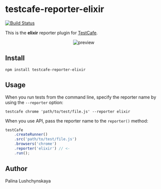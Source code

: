 # testcafe-reporter-elixir
[![Build Status](https://travis-ci.org/ZeleniiZmey/testcafe-reporter-elixir.svg)](https://travis-ci.org/ZeleniiZmey/testcafe-reporter-elixir)

This is the **elixir** reporter plugin for [TestCafe](http://devexpress.github.io/testcafe).

<p align="center">
    <img src="https://raw.github.com/ZeleniiZmey/testcafe-reporter-elixir/master/media/preview.png" alt="preview" />
</p>

## Install

```
npm install testcafe-reporter-elixir
```

## Usage

When you run tests from the command line, specify the reporter name by using the `--reporter` option:

```
testcafe chrome 'path/to/test/file.js' --reporter elixir
```


When you use API, pass the reporter name to the `reporter()` method:

```js
testCafe
    .createRunner()
    .src('path/to/test/file.js')
    .browsers('chrome')
    .reporter('elixir') // <-
    .run();
```

## Author
Palina Lushchynskaya 
